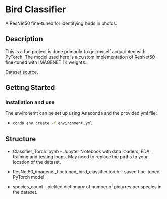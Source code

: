 # Bird Classifier

A ResNet50 fine-tuned for identifying birds in photos.

## Description

This is a fun project is done primarily to get myself acquainted with PyTorch. The model used here is a custom implementation of ResNet50 fine-tuned with IMAGENET 1K weights.

[Dataset source](https://www.kaggle.com/datasets/gpiosenka/100-bird-species).

## Getting Started

### Installation and use

The environemt can be set up using Anaconda and the provided yml file:

* ```bash
  conda env create -f environment.yml
  ```

## Structure

* Classifier_Torch.ipynb - Jupyter Notebook with data loaders, EDA, training and testing loops. May need to replace the paths to your location of the dataset.

* ResNet50_imagenet_finetuned_bird_classifier.torch - saved fine-tuned PyTorch model.

* species_count - pickled dictionary of number of pictures per species in the dataset.